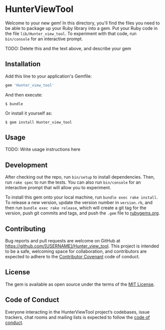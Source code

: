 # HunterViewTool

Welcome to your new gem! In this directory, you'll find the files you need to be able to package up your Ruby library into a gem. Put your Ruby code in the file `lib/Hunter_view_tool`. To experiment with that code, run `bin/console` for an interactive prompt.

TODO: Delete this and the text above, and describe your gem

## Installation

Add this line to your application's Gemfile:

```ruby
gem 'Hunter_view_tool'
```

And then execute:

    $ bundle

Or install it yourself as:

    $ gem install Hunter_view_tool

## Usage

TODO: Write usage instructions here

## Development

After checking out the repo, run `bin/setup` to install dependencies. Then, run `rake spec` to run the tests. You can also run `bin/console` for an interactive prompt that will allow you to experiment.

To install this gem onto your local machine, run `bundle exec rake install`. To release a new version, update the version number in `version.rb`, and then run `bundle exec rake release`, which will create a git tag for the version, push git commits and tags, and push the `.gem` file to [rubygems.org](https://rubygems.org).

## Contributing

Bug reports and pull requests are welcome on GitHub at https://github.com/[USERNAME]/Hunter_view_tool. This project is intended to be a safe, welcoming space for collaboration, and contributors are expected to adhere to the [Contributor Covenant](http://contributor-covenant.org) code of conduct.

## License

The gem is available as open source under the terms of the [MIT License](http://opensource.org/licenses/MIT).

## Code of Conduct

Everyone interacting in the HunterViewTool project’s codebases, issue trackers, chat rooms and mailing lists is expected to follow the [code of conduct](https://github.com/[USERNAME]/Hunter_view_tool/blob/master/CODE_OF_CONDUCT.md).
